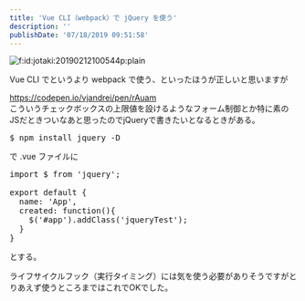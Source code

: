 ```yaml
---
title: 'Vue CLI（webpack）で jQuery を使う'
description: ''
publishDate: '07/18/2019 09:51:58'
---
```


<p><span itemscope itemtype="http://schema.org/Photograph"><img src="/images/hatena/20190212100544.png" alt="f:id:jotaki:20190212100544p:plain" title="f:id:jotaki:20190212100544p:plain" class="hatena-fotolife" itemprop="image" /></span></p>

<p>Vue CLI でというより webpack で使う、といったほうが正しいと思いますが</p>

<p><a href="https://codepen.io/vjandrei/pen/rAuam">https://codepen.io/vjandrei/pen/rAuam</a><br/>
こういうチェックボックスの上限値を設けるようなフォーム制御とか特に素のJSだときついなあと思ったのでjQueryで書きたいとなるときがある。</p>

<pre class="code bash" data-lang="bash" data-unlink>$ npm install jquery -D</pre>

<p>で .vue ファイルに</p>

<pre class="code lang-javascript" data-lang="javascript" data-unlink><span class="synStatement">import</span> $ from <span class="synConstant">'jquery'</span>;

<span class="synStatement">export</span> <span class="synStatement">default</span> <span class="synIdentifier">{</span>
  name: <span class="synConstant">'App'</span>,
  created: <span class="synIdentifier">function</span>()<span class="synIdentifier">{</span>
    $(<span class="synConstant">'#app'</span>).addClass(<span class="synConstant">'jqueryTest'</span>);
  <span class="synIdentifier">}</span>
<span class="synIdentifier">}</span>
</pre>

<p>とする。</p>

<p>ライフサイクルフック（実行タイミング）には気を使う必要がありそうですがとりあえず使うところまではこれでOKでした。</p>
